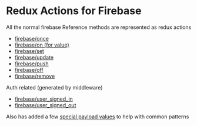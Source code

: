 # Redux Actions for Firebase

All the normal firebase Reference methods are represented as redux actions

* [firebase/once](/actions/firebaseonce.md)
* [firebase/on \(for value\)](/actions/firebaseon-for-value.md)
* [firebase/set](/actions/firebaseset.md)
* [firebase/update](/actions/firebaseupdate.md)
* [firebase/push](/actions/firebasepush.md)
* [firebase/off](/actions/firebaseoff.md)
* [firebase/remove](/actions/firebaseremove.md)

Auth related \(generated by middleware\)

* [firebase/user\_signed\_in](/app_actions/firebaseuser_signed_in.md)
* [firebase/user\_signed\_out](/app_actions/firebaseuser_signed_out.md)

Also has added a few [special payload values](/actions/special-payload-values.md) to help with common patterns


